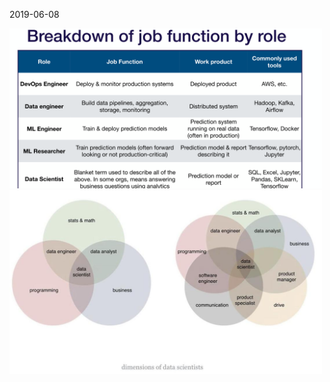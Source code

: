 
2019-06-08  

<img src="https://github.com/Nov05/pictures/blob/master/pic001/Screenshot%20from%202019-06-08%2017-14-59.png?raw=true" width="500">  
<img src="https://github.com/Nov05/pictures/blob/master/pic001/p57638310.jpg?raw=true" width="500">
